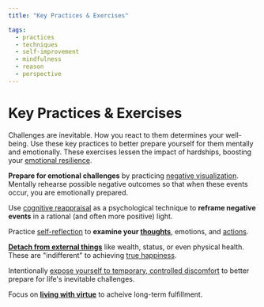 ```yaml
---
title: "Key Practices & Exercises"

tags:
  - practices
  - techniques
  - self-improvement
  - mindfulness
  - reason
  - perspective
---
```


# Key Practices & Exercises

Challenges are inevitable. How you react to them determines your well-being. Use
these key practices to better prepare yourself for them mentally and
emotionally. These exercises lessen the impact of hardships, boosting your
[emotional resilience](emotional-resilience.md).

**Prepare for emotional challenges** by practicing [negative
visualization](negative-visualization.md). Mentally rehearse possible negative
outcomes so that when these events occur, you are emotionally prepared.

Use [cognitive reappraisal](cognitive-reappraisal.md) as a psychological
technique to **reframe negative events** in a rational (and often more positive)
light.

Practice [self-reflection](self-reflection.md) to **examine your
[thoughts](thoughts-judgments.md)**, emotions, and [actions](actions.md).

[**Detach from external things**](detachment-externals.md) like wealth, status,
or even physical health. These are "indifferent" to achieving [true
happiness](happiness-flourishing.md).

Intentionally [expose yourself to temporary, controlled
discomfort](voluntary-discomfort.md) to better prepare for life's inevitable
challenges.

Focus on [**living with virtue**](acting-virtue.md) to acheive long-term
fulfillment.